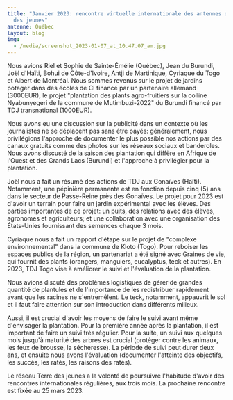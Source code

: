 ```yaml
---
title: "Janvier 2023: rencontre virtuelle internationale des antennes de Terre
  des jeunes"
antenne: Québec
layout: blog
img:
  - /media/screenshot_2023-01-07_at_10.47.07_am.jpg
---
```

Nous avions Riel et Sophie de Sainte-Émélie (Québec), Jean du Burundi, Joël d'Haïti, Bohui de Côte-d'Ivoire, Antji de Martinique, Cyriaque du Togo et Albert de Montréal. Nous sommes revenus sur le projet de jardins potager dans des écoles de CI financé par un partenaire allemand (3000EUR), le projet "plantation des plants agro-fruitiers sur la colline Nyabunyegeri de la commune de Mutimbuzi-2022" du Burundi financé par TDJ transnational (1000EUR).

Nous avons eu une discussion sur la publicité dans un contexte où les journalistes ne se déplacent pas sans être payés: généralement, nous privilégions l'approche de documenter le plus possible nos actions par des canaux gratuits comme des photos sur les réseaux sociaux et banderoles. Nous avons discusté de la saison des plantation qui diffère en Afrique de l'Ouest et des Grands Lacs (Burundi) et l'approche à privilégier pour la plantation.

Joël nous a fait un résumé des actions de TDJ aux Gonaïves (Haïti). Notamment, une pépinière permanente est en fonction depuis cinq (5) ans dans le secteur de Passe-Reine près des Gonaïves. Le projet pour 2023 est d'avoir un terrain pour faire un jardin expérimental avec les élèves. Des parties importantes de ce projet: un puits, des relations avec des élèves, agronomes et agriculteurs; et une collaboration avec une organisation des États-Unies fournissant des semences chaque 3 mois.

Cyriaque nous a fait un rapport d'étape sur le projet de "complexe environnemental" dans la commune de Kloto (Togo). Pour reboiser les espaces publics de la région, un partenariat a été signé avec Graines de vie, qui fournit des plants (orangers, manguiers, eucalyptus, teck et autres). En 2023, TDJ Togo vise à améliorer le suivi et l'évaluation de la plantation.

Nous avions discuté des problèmes logistiques de gérer de grandes quantité de plantules et de l'importance de les redistribuer rapidement avant que les racines ne s'entremêlent. Le teck, notamment, appauvrit le sol et il faut faire attention sur son introduction dans différents milieux.

Aussi, il est crucial d'avoir les moyens de faire le suivi avant même d'envisager la plantation. Pour la première année après la plantation, il est important de faire un suivi très régulier. Pour la suite, un suivi aux quelques mois jusqu'à maturité des arbres est crucial (protéger contre les animaux, les feux de brousse, la sécheresse). La période de suivi peut durer deux ans, et ensuite nous avons l'évaluation (documenter l'atteinte des objectifs, les succès, les ratés, les raisons des ratés).

Le réseau Terre des jeunes a la volonté de poursuivre l'habitude d'avoir des rencontres internationales régulières, aux trois mois. La prochaine rencontre est fixée au 25 mars 2023.